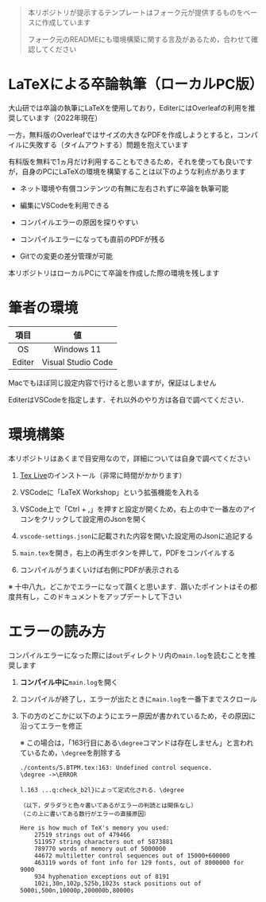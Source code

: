 > 本リポジトリが提示するテンプレートはフォーク元が提供するものをベースに作成しています
> 
> フォーク元のREADMEにも環境構築に関する言及があるため，合わせて確認してください


# LaTeXによる卒論執筆（ローカルPC版）

大山研では卒論の執筆にLaTeXを使用しており，EditerにはOverleafの利用を推奨しています（2022年現在）

一方，無料版のOverleafではサイズの大きなPDFを作成しようとすると，コンパイルに失敗する（タイムアウトする）問題を抱えています

有料版を無料で1ヵ月だけ利用することもできるため，それを使っても良いですが，自身のPCにLaTeXの環境を構築することは以下のような利点があります

- ネット環境や有償コンテンツの有無に左右されずに卒論を執筆可能

- 編集にVSCodeを利用できる

- コンパイルエラーの原因を探りやすい

- コンパイルエラーになっても直前のPDFが残る

- Gitでの変更の差分管理が可能

本リポジトリはローカルPCにて卒論を作成した際の環境を残します



# 筆者の環境

|項目|値|
|:---:|:---:|
|OS|Windows 11|
|Editer|Visual Studio Code|

Macでもほぼ同じ設定内容で行けると思いますが，保証はしません

EditerはVSCodeを指定します．それ以外のやり方は各自で調べてください．



# 環境構築

本リポジトリはあくまで目安用なので，詳細については自身で調べてください

1. [Tex Live](https://www.tug.org/texlive/)のインストール（非常に時間がかかります）

1. VSCodeに「LaTeX Workshop」という拡張機能を入れる

1. VSCode上で「Ctrl + ,」を押すと設定が開くため，右上の中で一番左のアイコンをクリックして設定用のJsonを開く

1. `vscode-settings.json`に記載された内容を開いた設定用のJsonに追記する

1. `main.tex`を開き，右上の再生ボタンを押して，PDFをコンパイルする

1. コンパイルがうまくいけば右側にPDFが表示される

※ 十中八九，どこかでエラーになって躓くと思います．躓いたポイントはその都度共有し，このドキュメントをアップデートして下さい



# エラーの読み方

コンパイルエラーになった際には`out`ディレクトリ内の`main.log`を読むことを推奨します

1. **コンパイル中に**`main.log`を開く

1. コンパイルが終了し，エラーが出たときに`main.log`を一番下までスクロール

1. 下の方のどこかに以下のようにエラー原因が書かれているため，その原因に沿ってエラーを修正

    ※ この場合は，「163行目にある`\degree`コマンドは存在しません」と言われているため，`\degree`を削除する

    ```
    ./contents/5.BTPM.tex:163: Undefined control sequence.
    \degree ->\ERROR 
                    
    l.163 ...q:check_b2l}によって定式化される．\degree

    （以下，ダラダラと色々書いてあるがエラーの判読とは関係なし）
    （この上に書いてある数行がエラーの直接原因）

    Here is how much of TeX's memory you used:
        27519 strings out of 479466
        511957 string characters out of 5873881
        789770 words of memory out of 5000000
        44672 multiletter control sequences out of 15000+600000
        463119 words of font info for 129 fonts, out of 8000000 for 9000
        934 hyphenation exceptions out of 8191
        102i,30n,102p,525b,1023s stack positions out of 5000i,500n,10000p,200000b,80000s
    ```
